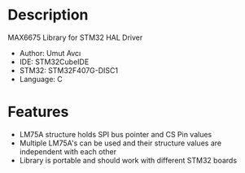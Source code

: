 # Description
MAX6675 Library for STM32 HAL Driver
* Author: Umut Avcı
* IDE: STM32CubeIDE
* STM32: STM32F407G-DISC1
* Language: C

# Features
* LM75A structure holds SPI bus pointer and CS Pin values
* Multiple LM75A's can be used and their structure values are independent with each other
* Library is portable and should work with different STM32 boards
